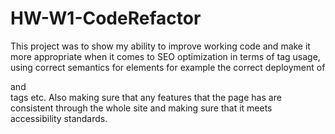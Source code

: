 # HW-W1-CodeRefactor
This project was to show my ability to improve working code and make it more appropriate when it comes to SEO optimization in terms of <h> tag usage, using correct semantics for elements for example the correct deployment of <div> and <section> tags etc. Also making sure that any features that the page has are consistent through the whole site and making sure that it meets accessibility standards. 